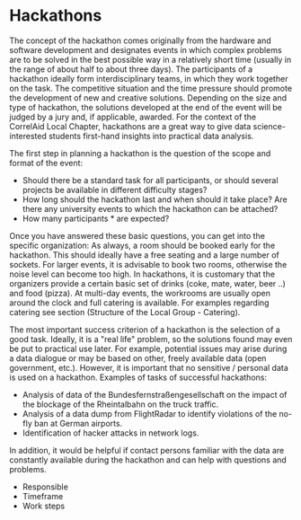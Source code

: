 # Hackathons



The concept of the hackathon comes originally from the hardware and software development and designates events in which complex problems are to be solved in the best possible way in a relatively short time \(usually in the range of about half to about three days\). The participants of a hackathon ideally form interdisciplinary teams, in which they work together on the task. The competitive situation and the time pressure should promote the development of new and creative solutions. Depending on the size and type of hackathon, the solutions developed at the end of the event will be judged by a jury and, if applicable, awarded. For the context of the CorrelAid Local Chapter, hackathons are a great way to give data science-interested students first-hand insights into practical data analysis.

The first step in planning a hackathon is the question of the scope and format of the event:

* Should there be a standard task for all participants, or should several projects be available in different difficulty stages?
* How long should the hackathon last and when should it take place? Are there any university events to which the hackathon can be attached?
* How many participants \* are expected?

Once you have answered these basic questions, you can get into the specific organization: As always, a room should be booked early for the hackathon. This should ideally have a free seating and a large number of sockets. For larger events, it is advisable to book two rooms, otherwise the noise level can become too high. In hackathons, it is customary that the organizers provide a certain basic set of drinks \(coke, mate, water, beer ..\) and food \(pizza\). At multi-day events, the workrooms are usually open around the clock and full catering is available. For examples regarding catering see section \(Structure of the Local Group - Catering\).

The most important success criterion of a hackathon is the selection of a good task. Ideally, it is a "real life" problem, so the solutions found may even be put to practical use later. For example, potential issues may arise during a data dialogue or may be based on other, freely available data \(open government, etc.\). However, it is important that no sensitive / personal data is used on a hackathon. Examples of tasks of successful hackathons:

* Analysis of data of the Bundesfernstraßengesellschaft on the impact of the blockage of the Rheintalbahn on the truck traffic.
* Analysis of a data dump from FlightRadar to identify violations of the no-fly ban at German airports.
* Identification of hacker attacks in network logs.

In addition, it would be helpful if contact persons familiar with the data are constantly available during the hackathon and can help with questions and problems.

* Responsible
* Timeframe
* Work steps


